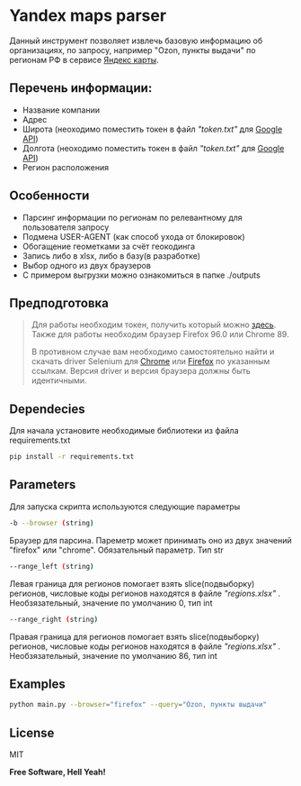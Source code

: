 # Yandex maps parser

[//]: # (## _The Last Markdown Editor, Ever_)

Данный инструмент позволяет извлечь базовую информацию об организациях, 
по запросу, например "Ozon, пункты выдачи" по регионам РФ в сервисе [Яндекс карты](https://yandex.ru/maps/?ll=84.163264%2C61.996842&z=3). 

## Перечень информации:

- Название компании
- Адрес
- Широта (неоходимо поместить токен в файл *"token.txt"* для [Google API](https://developers.google.com/maps/documentation/geocoding/overview))
- Долгота (неоходимо поместить токен в файл *"token.txt"* для [Google API](https://developers.google.com/maps/documentation/geocoding/overview))
- Регион расположения


## Особенности

- Парсинг информации по регионам по релевантному для пользователя запросу
- Подмена USER-AGENT (как способ ухода от блокировок)
- Обогащение геометками за счёт геокодинга
- Запись либо в xlsx, либо в базу(в разработке)
- Выбор одного из двух браузеров 
- С примером выгрузки можно ознакомиться в папке ./outputs

##  Предподготовка
> Для работы необходим токен, получить который можно [здесь](https://developers.google.com/maps/documentation/geocoding/start).
> Также для работы необходим браузер Firefox 96.0 или Chrome 89. 
> 
> В противном случае 
> вам необходимо самостоятельно найти и скачать driver Selenium для  [Chrome](https://chromedriver.chromium.org/downloads)
> или [Firefox](https://github.com/mozilla/geckodriver/releases) по указанным ссылкам. Версия driver
> и версия браузера должны быть идентичными.


## Dependecies

Для начала установите необходимые библиотеки из файла requirements.txt
```sh
pip install -r requirements.txt
```

## Parameters

Для запуска скрипта используются следующие параметры

```sh
-b --browser (string)
```

Браузер для парсина. Пареметр может принимать оно из двух значений "firefox" или "chrome". 
Обязательный параметр. Тип str

```sh
--range_left (string) 
```
Левая граница для регионов помогает взять slice(подвыборку) регионов, числовые коды регионов находятся в файле
*"regions.xlsx"* . Необзязательный, значение по умолчанию 0, тип int

```sh
--range_right (string) 
```
Правая граница для регионов помогает взять slice(подвыборку) регионов, числовые коды регионов находятся в файле
*"regions.xlsx"* . Необзязательный, значение по умолчанию 86, тип int


## Examples 
```sh
python main.py --browser="firefox" --query="Ozon, пункты выдачи"
```

## License

MIT

**Free Software, Hell Yeah!**

